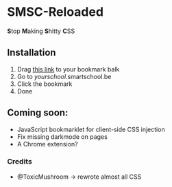 # SMSC-Reloaded
**S**top **M**aking **S**hitty **C**SS

## Installation
1. Drag [this link](https://github.com/wxnnvs/SMSC-Reloaded/raw/main/bookmarklet) to your bookmark balk
2. Go to *yourschool*.smartschool.be
3. Click the bookmark
4. Done

## Coming soon:
- JavaScript bookmarklet for client-side CSS injection
- Fix missing darkmode on pages
- A Chrome extension?

### Credits
- @ToxicMushroom -> rewrote almost all CSS
